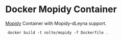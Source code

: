 # Docker Mopidy Container

[Mopidy](https://github.com/mopidy/mopidy) Container with Mopidy-dLeyna support.


```
 docker build -t nolte/mopidy -f Dockerfile .
```
